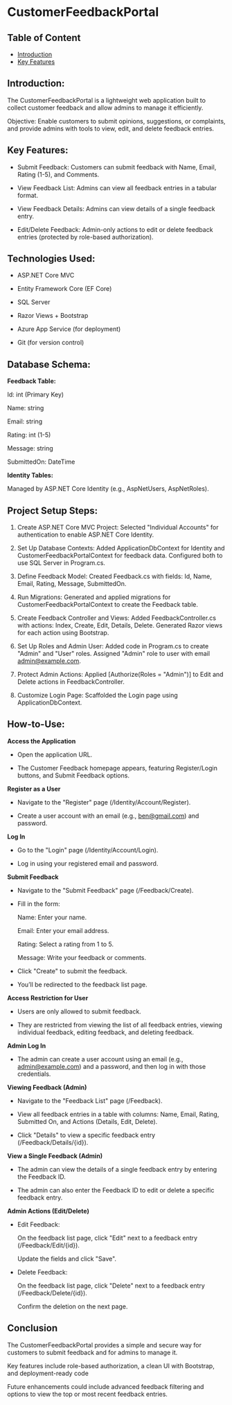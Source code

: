 # CustomerFeedbackPortal

## Table of Content
- [Introduction](#introduction)
- [Key Features](#KeyFeatures)
  
## Introduction:

The CustomerFeedbackPortal is a lightweight web application built to collect customer feedback and allow admins to manage it efficiently.

Objective: Enable customers to submit opinions, suggestions, or complaints, and provide admins with tools to view, edit, and delete feedback entries.

## Key Features:

- Submit Feedback: Customers can submit feedback with Name, Email, Rating (1-5), and Comments.

- View Feedback List: Admins can view all feedback entries in a tabular format.

- View Feedback Details: Admins can view details of a single feedback entry.

- Edit/Delete Feedback: Admin-only actions to edit or delete feedback entries (protected by role-based authorization).

## Technologies Used:

- ASP.NET Core MVC

- Entity Framework Core (EF Core)

- SQL Server

- Razor Views + Bootstrap

- Azure App Service (for deployment)

- Git (for version control)

## Database Schema:

**Feedback Table:**

Id: int (Primary Key)

Name: string

Email: string

Rating: int (1-5)

Message: string

SubmittedOn: DateTime

**Identity Tables:**

Managed by ASP.NET Core Identity (e.g., AspNetUsers, AspNetRoles).

## Project Setup Steps:

1. Create ASP.NET Core MVC Project:
  Selected "Individual Accounts" for authentication to enable ASP.NET Core Identity.

2. Set Up Database Contexts:
  Added ApplicationDbContext for Identity and CustomerFeedbackPortalContext for feedback data.
  Configured both to use SQL Server in Program.cs.

3. Define Feedback Model:
  Created Feedback.cs with fields: Id, Name, Email, Rating, Message, SubmittedOn.

4. Run Migrations:
  Generated and applied migrations for CustomerFeedbackPortalContext to create the Feedback table.

5. Create Feedback Controller and Views:
  Added FeedbackController.cs with actions: Index, Create, Edit, Details, Delete.
  Generated Razor views for each action using Bootstrap.

6. Set Up Roles and Admin User:
  Added code in Program.cs to create "Admin" and "User" roles.
  Assigned "Admin" role to user with email admin@example.com.

7. Protect Admin Actions:
  Applied [Authorize(Roles = "Admin")] to Edit and Delete actions in FeedbackController.

8. Customize Login Page:
  Scaffolded the Login page using ApplicationDbContext.

## How-to-Use:

**Access the Application**

- Open the application URL.

- The Customer Feedback homepage appears, featuring Register/Login buttons, and Submit Feedback options.

**Register as a User**

- Navigate to the "Register" page (/Identity/Account/Register).

- Create a user account with an email (e.g., ben@gmail.com) and password.

**Log In**

- Go to the "Login" page (/Identity/Account/Login).

- Log in using your registered email and password.

**Submit Feedback**

- Navigate to the "Submit Feedback" page (/Feedback/Create).

- Fill in the form:

  Name: Enter your name.

  Email: Enter your email address.

  Rating: Select a rating from 1 to 5.

  Message: Write your feedback or comments.

- Click "Create" to submit the feedback.

- You’ll be redirected to the feedback list page.

**Access Restriction for User**

- Users are only allowed to submit feedback.

- They are restricted from viewing the list of all feedback entries, viewing individual feedback, editing feedback, and deleting feedback.

**Admin Log In**

- The admin can create a user account using an email (e.g., admin@example.com) and a password, and then log in with those credentials.

**Viewing Feedback (Admin)**

- Navigate to the "Feedback List" page (/Feedback).

- View all feedback entries in a table with columns: Name, Email, Rating, Submitted On, and Actions (Details, Edit, Delete).

- Click "Details" to view a specific feedback entry (/Feedback/Details/{id}).

**View a Single Feedback (Admin)**

- The admin can view the details of a single feedback entry by entering the Feedback ID.

- The admin can also enter the Feedback ID to edit or delete a specific feedback entry.

**Admin Actions (Edit/Delete)**

- Edit Feedback:

  On the feedback list page, click "Edit" next to a feedback entry (/Feedback/Edit/{id}).

  Update the fields and click "Save".

- Delete Feedback:

  On the feedback list page, click "Delete" next to a feedback entry (/Feedback/Delete/{id}).

  Confirm the deletion on the next page.

## Conclusion

The CustomerFeedbackPortal provides a simple and secure way for customers to submit feedback and for admins to manage it.

Key features include role-based authorization, a clean UI with Bootstrap, and deployment-ready code

Future enhancements could include advanced feedback filtering and options to view the top or most recent feedback entries.











